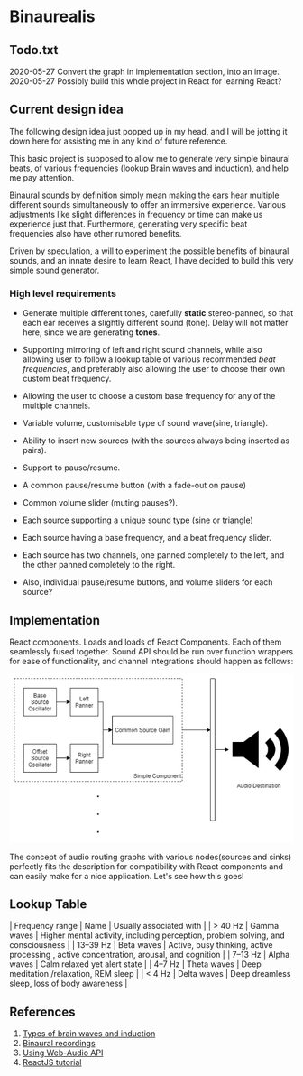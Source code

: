 # Binaurealis

## Todo.txt

2020-05-27 Convert the graph in implementation section, into an image.
2020-05-27 Possibly build this whole project in React for learning React?

## Current design idea

The following design idea just popped up in my head, and I will be jotting it down here for assisting me in any kind of future reference.

This basic project is supposed to allow me to generate very simple binaural beats, of various frequencies (lookup [Brain waves and induction](#references)), and help me pay attention.

[Binaural sounds](#references) by definition simply mean making the ears hear multiple different sounds simultaneously to offer an immersive experience. Various adjustments like slight differences in frequency or time can make us experience just that. Furthermore, generating very specific beat frequencies also have other rumored benefits.

Driven by speculation, a will to experiment the possible benefits of binaural sounds, and an innate desire to learn React, I have decided to build this very simple sound generator.

### High level requirements

- Generate multiple different tones, carefully **static** stereo-panned, so that each ear receives a slightly different sound (tone). Delay will not matter here, since we are generating **tones**.
- Supporting mirroring of left and right sound channels, while also allowing user to follow a lookup table of various recommended _beat frequencies_, and preferably also allowing the user to choose their own custom beat frequency.
- Allowing the user to choose a custom base frequency for any of the multiple channels.
- Variable volume, customisable type of sound wave(sine, triangle).
- Ability to insert new sources (with the sources always being inserted as pairs).
- Support to pause/resume.

- A common pause/resume button (with a fade-out on pause)
- Common volume slider (muting pauses?).
- Each source supporting a unique sound type (sine or triangle)
- Each source having a base frequency, and a beat frequency slider.
- Each source has two channels, one panned completely to the left, and the other panned completely to the right.
- Also, individual pause/resume buttons, and volume sliders for each source?

## Implementation

React components. Loads and loads of React Components. Each of them seamlessly fused together.
Sound API should be run over function wrappers for ease of functionality, and channel integrations should happen as follows:

![The audio graph implementation](./audioGraph.png)

The concept of audio routing graphs with various nodes(sources and sinks) perfectly fits the description for compatibility with React components and can easily make for a nice application. Let's see how this goes!

## Lookup Table

| Frequency range | Name | Usually associated with |
| > 40 Hz | Gamma waves | Higher mental activity, including perception, problem solving, and consciousness |
| 13–39 Hz | Beta waves | Active, busy thinking, active processing , active concentration, arousal, and cognition |
| 7–13 Hz | Alpha waves | Calm relaxed yet alert state |
| 4–7 Hz | Theta waves | Deep meditation /relaxation, REM sleep |
| < 4 Hz | Delta waves | Deep dreamless sleep, loss of body awareness |

## References

1. [Types of brain waves and induction](https://itsusync.com/different-types-of-brain-waves-delta-theta-alpha-beta-gamma-ezp-9)
2. [Binaural recordings](https://en.wikipedia.org/wiki/Binaural_recording)
3. [Using Web-Audio API](https://developer.mozilla.org/en-US/docs/Web/API/Web_Audio_API/Using_Web_Audio_API)
4. [ReactJS tutorial](https://reactjs.org/tutorial/tutorial.html)
